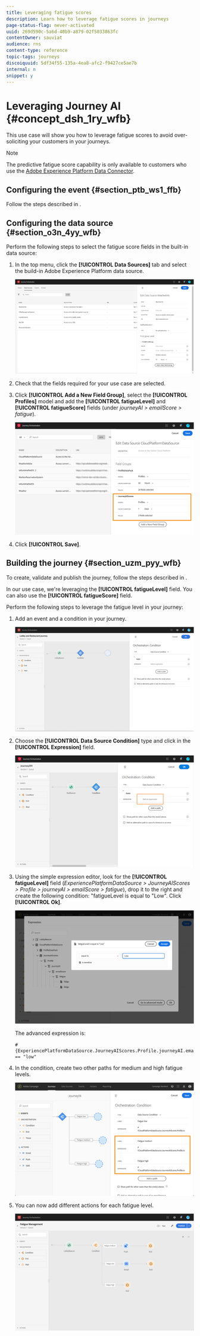 ```yaml
---
title: Leveraging fatigue scores
description: Learn how to leverage fatigue scores in journeys
page-status-flag: never-activated
uuid: 269d590c-5a6d-40b9-a879-02f5033863fc
contentOwner: sauviat
audience: rns
content-type: reference
topic-tags: journeys
discoiquuid: 5df34f55-135a-4ea8-afc2-f9427ce5ae7b
internal: n
snippet: y
---
```


# Leveraging Journey AI {#concept_dsh_1ry_wfb}

This use case will show you how to leverage fatigue scores to avoid over-soliciting your customers in your journeys.

>[!NOTE]
>
>The predictive fatigue score capability is only available to customers who use the [Adobe Experience Platform Data Connector](https://docs.adobe.com/content/help/en/campaign-standard/using/developing/mapping-campaign-and-aep-data/aep-about-data-connector.html).

## Configuring the event {#section_ptb_ws1_ffb}

Follow the steps described in [](../event/about-events.md).

## Configuring the data source {#section_o3n_4yy_wfb}

Perform the following steps to select the fatigue score fields in the built-in data source:

1. In the top menu, click the **[!UICONTROL Data Sources]** tab and select the build-in Adobe Experience Platform data source.

    ![](../assets/journey23.png)

1. Check that the fields required for your use case are selected.
1. Click **[!UICONTROL Add a New Field Group]**, select the **[!UICONTROL Profiles]** model and add the **[!UICONTROL fatigueLevel]** and **[!UICONTROL fatigueScore]** fields (under _journeyAI > emailScore > fatigue_).

    ![](../assets/journeyuc3_1.png)

1. Click **[!UICONTROL Save]**.

## Building the journey {#section_uzm_pyy_wfb}

To create, validate and publish the journey, follow the steps described in [](../building-journeys/journey.md).

In our use case, we're leveraging the **[!UICONTROL fatigueLevel]** field. You can also use the **[!UICONTROL fatigueScore]** field.

Perform the following steps to leverage the fatigue level in your journey:

1. Add an event and a condition in your journey.

    ![](../assets/journeyuc2_14.png)

1. Choose the **[!UICONTROL Data Source Condition]** type and click in the **[!UICONTROL Expression]** field.

    ![](../assets/journeyuc3_2.png)

1. Using the simple expression editor, look for the **[!UICONTROL fatigueLevel]** field (_ExperiencePlatformDataSource > JourneyAIScores > Profile > journeyAI > emailScore > fatigue_), drop it to the right and create the following condition: "fatigueLevel is equal to "Low". Click **[!UICONTROL Ok]**.

    ![](../assets/journeyuc3_3.png)

    The advanced expression is: 

    ```
    #{ExperiencePlatformDataSource.JourneyAIScores.Profile.journeyAI.emailScore.fatigue.fatigueLevel} == "low"
    ```

1. In the condition, create two other paths for medium and high fatigue levels.

    ![](../assets/journeyuc3_4.png)

1. You can now add different actions for each fatigue level.

    ![](../assets/journeyuc3_5.png)

